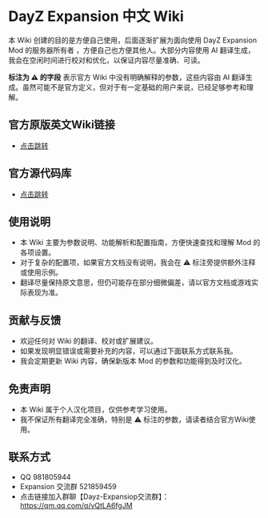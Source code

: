 # DayZ Expansion 中文 Wiki

本 Wiki 创建的目的是方便自己使用，后面逐渐扩展为面向使用 DayZ Expansion Mod 的服务器所有者 ，方便自己也方便其他人。大部分内容使用 AI 翻译生成，我会在空闲时间进行校对和优化，以保证内容尽量准确、可读。

**标注为 ⚠ 的字段** 表示官方 Wiki 中没有明确解释的参数，这些内容由 AI 翻译生成。虽然可能不是官方定义，但对于有一定基础的用户来说，已经足够参考和理解。  

## 官方原版英文Wiki链接

- [点击跳转](https://github.com/salutesh/DayZ-Expansion-Scripts/wiki)

## 官方源代码库

- [点击跳转](https://github.com/salutesh/DayZ-Expansion-Scripts/tree/experimental/DayZExpansion)

## 使用说明

- 本 Wiki 主要为参数说明、功能解析和配置指南，方便快速查找和理解 Mod 的各项设置。  
- 对于复杂的配置项，如果官方文档没有说明，我会在 ⚠ 标注旁提供额外注释或使用示例。  
- 翻译尽量保持原文意思，但仍可能存在部分细微偏差，请以官方文档或游戏实际表现为准。  

## 贡献与反馈

- 欢迎任何对 Wiki 的翻译、校对或扩展建议。  
- 如果发现明显错误或需要补充的内容，可以通过下面联系方式联系我。  
- 我会定期更新 Wiki 内容，确保新版本 Mod 的参数和功能得到及时汉化。  

## 免责声明

- 本 Wiki 属于个人汉化项目，仅供参考学习使用。  
- 我不保证所有翻译完全准确，特别是 ⚠ 标注的参数，请读者结合官方Wiki使用。  

## 联系方式

- QQ 981805944
- Expansion 交流群 521859459
- 点击链接加入群聊【Dayz-Expansiop交流群】：https://qm.qq.com/q/vQtLA6fgJM
